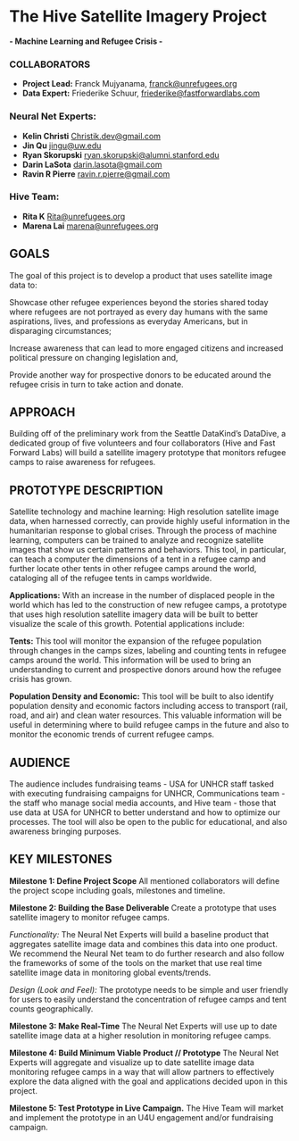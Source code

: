 # The Hive Satellite Imagery Project
**- Machine Learning and Refugee Crisis -**

### COLLABORATORS
* **Project Lead:** Franck Mujyanama, franck@unrefugees.org
* **Data Expert:** Friederike Schuur, friederike@fastforwardlabs.com

### Neural Net Experts:
* **Kelin Christi** Christik.dev@gmail.com
* **Jin Qu** jingu@uw.edu
* **Ryan Skorupski** ryan.skorupski@alumni.stanford.edu
* **Darin LaSota** darin.lasota@gmail.com
* **Ravin R Pierre** ravin.r.pierre@gmail.com

### Hive Team:
* **Rita K** Rita@unrefugees.org
* **Marena Lai** marena@unrefugees.org

## GOALS
The goal of this project is to develop a product that uses satellite image data to:

Showcase other refugee experiences beyond the stories shared today where refugees are not portrayed as every day humans with the same aspirations, lives, and professions as everyday Americans, but in disparaging circumstances;

Increase awareness that can lead to more engaged citizens and increased political pressure on changing legislation and,

Provide another way for prospective donors to be educated around the refugee crisis in turn to take action and donate.

## APPROACH
Building off of the preliminary work from the Seattle DataKind’s DataDive, a dedicated group of five volunteers and four collaborators (Hive and Fast Forward Labs) will build a satellite imagery prototype that monitors refugee camps to raise awareness for refugees.

## PROTOTYPE DESCRIPTION
Satellite technology and machine learning: High resolution satellite image data, when harnessed correctly, can provide highly useful information in the humanitarian response to global crises. Through the process of machine learning, computers can be trained to analyze and recognize satellite images that show us certain patterns and behaviors. This tool, in particular, can teach a computer the dimensions of a tent in a refugee camp and further locate other tents in other refugee camps around the world, cataloging all of the refugee tents in camps worldwide.

**Applications:** With an increase in the number of displaced people in the world which has led to the construction of new refugee camps, a prototype that uses high resolution satellite imagery data will be built to better visualize the scale of this growth. Potential applications include:

**Tents:** This tool will monitor the expansion of the refugee population through changes in the camps sizes, labeling and counting tents in refugee camps around the world. This information will be used to bring an understanding to current and prospective donors around how the refugee crisis has grown.

**Population Density and Economic:** This tool will be built to also identify population density and economic factors including access to transport (rail, road, and air) and clean water resources. This valuable information will be useful in determining where to build refugee camps in the future and also to monitor the economic trends of current refugee camps.

## AUDIENCE
The audience includes fundraising teams - USA for UNHCR staff tasked with executing fundraising campaigns for UNHCR, Communications team - the staff who manage social media accounts, and Hive team - those that use data at USA for UNHCR to better understand and how to optimize our processes. The tool will also be open to the public for educational, and also awareness bringing purposes.   

## KEY MILESTONES
**Milestone 1: Define Project Scope**
All mentioned collaborators will define the project scope including goals, milestones and timeline.

**Milestone 2: Building the Base Deliverable**
Create a prototype that uses satellite imagery to monitor refugee camps.

*Functionality:* The Neural Net Experts will build a baseline product that aggregates satellite image data and combines this data into one product. We recommend the Neural Net team to do further research and also follow the frameworks of some of the tools on the market that use real time satellite image data in monitoring global events/trends.  

*Design (Look and Feel):* The prototype needs to be simple and user friendly for users to easily understand the concentration of refugee camps and tent counts geographically.

**Milestone 3: Make Real-Time**
The Neural Net Experts will use up to date satellite image data at a higher resolution in monitoring refugee camps.

**Milestone 4: Build Minimum Viable Product // Prototype**
The Neural Net Experts will aggregate and visualize up to date satellite image data monitoring refugee camps in a way that will allow partners to effectively explore the data aligned with the goal and applications decided upon in this project.

**Milestone 5: Test Prototype in Live Campaign.**
The Hive Team will market and implement the prototype in an U4U engagement and/or fundraising campaign.

